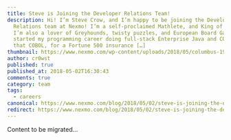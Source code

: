 ```yaml
---
title: Steve is Joining the Developer Relations Team!
description: Hi! I’m Steve Crow, and I’m happy to be joining the Developer
  Relations team at Nexmo! I’m a self-proclaimed Mathlete, and King of Snark.
  I’m also a lover of Greyhounds, twisty puzzles, and European Board Games. I
  started my programming career doing full-stack Enterprise Java and COBOL, yes
  that COBOL, for a Fortune 500 insurance […]
thumbnail: https://www.nexmo.com/wp-content/uploads/2018/05/columbus-1936114_640.jpg
author: cr0wst
published: true
published_at: 2018-05-02T16:30:43
comments: true
category: team
tags:
  - careers
canonical: https://www.nexmo.com/blog/2018/05/02/steve-is-joining-the-developer-relations-team-dr
redirect: https://www.nexmo.com/blog/2018/05/02/steve-is-joining-the-developer-relations-team-dr
---
```

Content to be migrated...